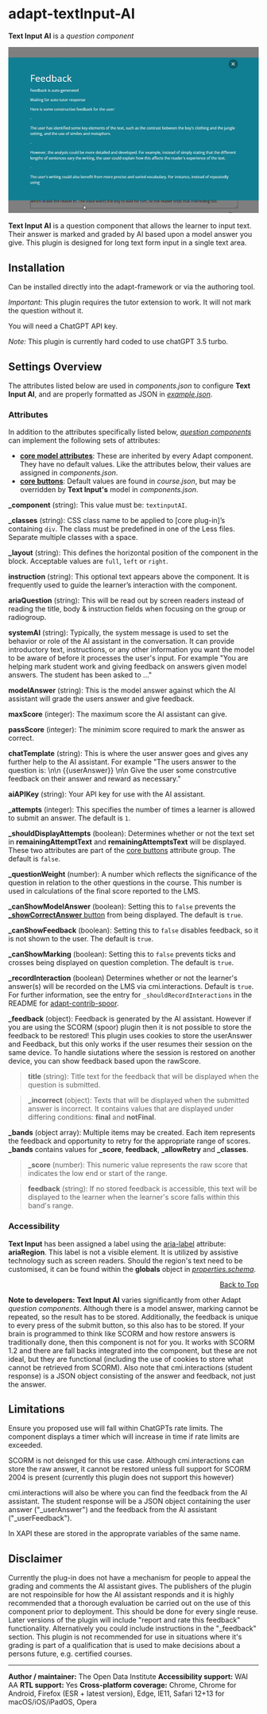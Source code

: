 # adapt-textInput-AI

**Text Input AI** is a *question component*

[![Video of the component in action](screenshot.png)](https://vimeo.com/837627568)

**Text Input AI** is a question component that allows the learner to input text. Their answer is marked and graded by AI based upon a model answer you give. This plugin is designed for long text form input in a single text area.

## Installation

Can be installed directly into the adapt-framework or via the authoring tool. 

*Important:* This plugin requires the tutor extension to work. It will not mark the question without it.

You will need a ChatGPT API key. 

*Note:* This plugin is currently hard coded to use chatGPT 3.5 turbo.

## Settings Overview

The attributes listed below are used in *components.json* to configure **Text Input AI**, and are properly formatted as JSON in [*example.json*](https://github.com/theodi/adapt-textInput-AI/blob/master/example.json).

### Attributes

In addition to the attributes specifically listed below, [*question components*](https://github.com/adaptlearning/adapt_framework/wiki/Core-Plug-ins-in-the-Adapt-Learning-Framework#question-components) can implement the following sets of attributes:
+ [**core model attributes**](https://github.com/adaptlearning/adapt_framework/wiki/Core-model-attributes): These are inherited by every Adapt component. They have no default values. Like the attributes below, their values are assigned in *components.json*.
+ [**core buttons**](https://github.com/adaptlearning/adapt_framework/wiki/Core-Buttons): Default values are found in *course.json*, but may be overridden by **Text Input's** model in *components.json*.

**\_component** (string): This value must be: `textinputAI`.

**\_classes** (string): CSS class name to be applied to [core plug-in]’s containing `div`. The class must be predefined in one of the Less files. Separate multiple classes with a space.

**\_layout** (string): This defines the horizontal position of the component in the block. Acceptable values are `full`, `left` or `right`.

**instruction** (string): This optional text appears above the component. It is frequently used to
guide the learner’s interaction with the component.

**ariaQuestion** (string): This will be read out by screen readers instead of reading the title, body & instruction fields when focusing on the group or radiogroup.

**systemAI** (string): Typically, the system message is used to set the behavior or role of the AI assistant in the conversation. It can provide introductory text, instructions, or any other information you want the model to be aware of before it processes the user's input. For example "You are helping mark student work and giving feedback on answers given model answers. The student has been asked to ..."

**modelAnswer** (string): This is the model answer against which the AI assistant will grade the users answer and give feedback. 

**maxScore** (integer): The maximum score the AI assistant can give.

**passScore** (integer): The minimim score required to mark the answer as correct.

**chatTemplate** (string): This is where the user answer goes and gives any further help to the AI assistant. For example "The users answer to the question is: \n\n {{userAnswer}} \n\n Give the user some constrcutive feedback on their answer and reward as necessary."

**aiAPIKey** (string): Your API key for use with the AI assistant.

**\_attempts** (integer): This specifies the number of times a learner is allowed to submit an answer. The default is `1`.

**\_shouldDisplayAttempts** (boolean): Determines whether or not the text set in **remainingAttemptText** and **remainingAttemptsText** will be displayed. These two attributes are part of the [core buttons](https://github.com/adaptlearning/adapt_framework/wiki/Core-Buttons) attribute group. The default is `false`.

**\_questionWeight** (number): A number which reflects the significance of the question in relation to the other questions in the course. This number is used in calculations of the final score reported to the LMS.

**\_canShowModelAnswer** (boolean): Setting this to `false` prevents the [**_showCorrectAnswer** button](https://github.com/adaptlearning/adapt_framework/wiki/Core-Buttons) from being displayed. The default is `true`.

**\_canShowFeedback** (boolean): Setting this to `false` disables feedback, so it is not shown to the user. The default is `true`.

**\_canShowMarking** (boolean): Setting this to `false` prevents ticks and crosses being displayed on question completion. The default is `true`.

**\_recordInteraction** (boolean) Determines whether or not the learner's answer(s) will be recorded on the LMS via cmi.interactions. Default is `true`. For further information, see the entry for `_shouldRecordInteractions` in the README for [adapt-contrib-spoor](https://github.com/adaptlearning/adapt-contrib-spoor).

**\_feedback** (object): Feedback is generated by the AI assistant. However if you are using the SCORM (spoor) plugin then it is not possible to store the feedback to be restored! This plugin uses cookies to store the userAnswer and Feedback, but this only works if the user resumes their session on the same device. To handle siutations where the session is restored on another device, you can show feedback based upon the rawScore. 

>**title** (string): Title text for the feedback that will be displayed when the question is submitted.

>**\_incorrect** (object): Texts that will be displayed when the submitted answer is incorrect. It contains values that are displayed under differing conditions: **final** and **notFinal**.

**\_bands** (object array): Multiple items may be created. Each item represents the feedback and opportunity to retry for the appropriate range of scores. **\_bands** contains values for **\_score**, **feedback**, **\_allowRetry** and **\_classes**.

>**\_score** (number):  This numeric value represents the raw score that indicates the low end or start of the range. 

>**feedback** (string): If no stored feedback is accessible, this text will be displayed to the learner when the learner's score falls within this band's range. 

### Accessibility
**Text Input** has been assigned a label using the [aria-label](https://github.com/adaptlearning/adapt_framework/wiki/Aria-Labels) attribute: **ariaRegion**. This label is not a visible element. It is utilized by assistive technology such as screen readers. Should the region's text need to be customised, it can be found within the **globals** object in [*properties.schema*](https://github.com/adaptlearning/adapt-contrib-textInput/blob/master/properties.schema).
<div float align=right><a href="#top">Back to Top</a></div>

**Note to developers:**
**Text Input AI** varies significantly from other Adapt *question components*. Although there is a model answer, marking cannot be repeated, so the result has to be stored. Additionally, the feedback is unique to every press of the submit button, so this also has to be stored. If your brain is programmed to think like SCORM and how restore answers is traditionally done, then this component is not for you. It works with SCORM 1.2 and there are fall backs integrated into the component, but these are not ideal, but they are functional (including the use of cookies to store what cannot be retrieved from SCORM). Also note that cmi.interactions (student response) is a JSON object consisting of the answer and feedback, not just the answer.

## Limitations

Ensure you proposed use will fall within ChatGPTs rate limits. The component displays a timer which will increase in time if rate limits are exceeded. 

SCORM is not deisnged for this use case. Although cmi.interactions can store the raw answer, it cannot be restored unless full support for SCORM 2004 is present (currently this plugin does not support this however)

cmi.interactions will also be where you can find the feedback from the AI assistant. The student response will be a JSON object containing the user answer ("\_userAnswer") and the feedback from the AI assistant ("\_userFeedback").

In XAPI these are stored in the approprate variables of the same name.

## Disclaimer

Currently the plug-in does not have a mechanism for people to appeal the grading and comments the AI assistant gives. The publishers of the plugin are not respoinsible for how the AI assistant responds and it is highly recommended that a thorough evaluation be carried out on the use of this component prior to deployment. This should be done for every single reuse. Later versions of the plugin will include "report and rate this feedback" functionality. Alternatively you could include instructions in the "\_feedback" section. This plugin is not recommended for use in situations where it's grading is part of a qualification that is used to make decisions about a persons future, e.g. certified courses.

----------------------------
**Author / maintainer:** The Open Data Institute
**Accessibility support:** WAI AA
**RTL support:** Yes
**Cross-platform coverage:** Chrome, Chrome for Android, Firefox (ESR + latest version), Edge, IE11, Safari 12+13 for macOS/iOS/iPadOS, Opera
